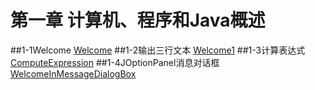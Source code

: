 第一章 计算机、程序和Java概述
============================
##1-1Welcome
[Welcome](./Welcome.java)
##1-2输出三行文本
[Welcome1](./Welcome1.java)
##1-3计算表达式
[ComputeExpression](./ComputeExpression.java)
##1-4JOptionPanel消息对话框
[WelcomeInMessageDialogBox](./WelcomeInMessageDialogBox.java)
